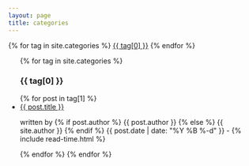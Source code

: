 ```yaml
---
layout: page
title: categories
---
```


<div class="tags-frame">
  {% for tag in site.categories %}
      <a href="#{{ tag[0] | slugify }}" class="tag-clouds">{{ tag[0] }}</a>
  {% endfor %}
</div>

<ul class="posts">
  {% for tag in site.categories %}
    <h3 class="class-name" id="{{ tag[0] | slugify }}">{{ tag[0] }}</h3>
    {% for post in tag[1] %}
        <li itemscope>
          <a class="title-name-in-list" href="{{ site.github.url }}{{ post.url }}">{{ post.title }}</a>
          <p class="post-date"><span>written by
          {% if post.author %}
            {{ post.author }}
          {% else %}
            {{ site.author }}
          {% endif %}
          <i class="fa fa-calendar" aria-hidden="true"></i> {{ post.date | date: "%Y %B %-d" }} - <i class="fa fa-clock-o" aria-hidden="true"></i> {% include read-time.html %}</span></p>
        </li>
    {% endfor %}
  {% endfor %}
</ul>

